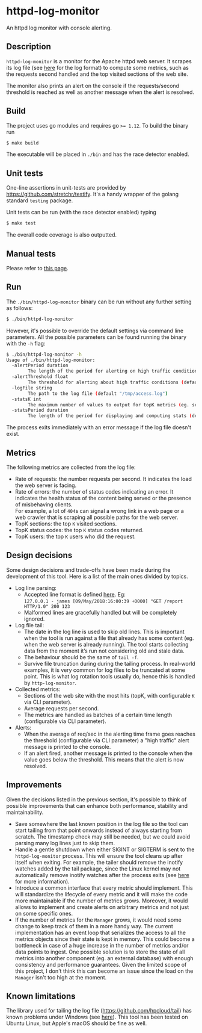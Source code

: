 # httpd-log-monitor
An httpd log monitor with console alerting.

## Description
`httpd-log-monitor` is a monitor for the Apache httpd web server. It scrapes its log file (see
[here](https://www.w3.org/Daemon/User/Config/Logging.html#common-logfile-format) for the log format)
to compute some metrics, such as the requests second handled and the top visited sections of the web
site.

The monitor also prints an alert on the console if the requests/second threshold is reached as
well as another message when the alert is resolved.

## Build
The project uses go modules and requires go `>= 1.12`. To build the binary run
```bash
$ make build
```

The executable will be placed in `./bin` and has the race detector enabled.

## Unit tests
One-line assertions in unit-tests are provided by https://github.com/stretchr/testify. It's a handy
wrapper of the golang standard `testing` package.

Unit tests can be run (with the race detector enabled) typing 
```bash
$ make test
```

The overall code coverage is also outputted.

## Manual tests
Please refer to [this page](./loadgen/).

## Run
The `./bin/httpd-log-monitor` binary can be run without any further setting as follows:
```bash
$ ./bin/httpd-log-monitor
```

However, it's possible to override the default settings via command line parameters.
All the possible parameters can be found running the binary with the `-h` flag:
```bash
$ ./bin/httpd-log-monitor -h
Usage of ./bin/httpd-log-monitor:
  -alertPeriod duration
    	The length of the period for alerting on high traffic conditions (req/sec) (default 2m0s)
  -alertThreshold float
    	The threshold for alerting about high traffic conditions (default 10)
  -logFile string
    	The path to the log file (default "/tmp/access.log")
  -statsK int
    	The maximum number of values to output for topK metrics (eg. sections) (default 5)
  -statsPeriod duration
    	The length of the period for displaying and computing stats (default 10s)
```

The process exits immediately with an error message if the log file doesn't exist.

## Metrics
The following metrics are collected from the log file:
* Rate of requests: the number requests per second. It indicates the load the web server is facing.
* Rate of errors: the number of status codes indicating an error. It indicates the health status of
the content being served or the presence of misbehaving clients.<br>
For example, a lot of `404`s can signal a wrong link in a web page or a web crawler that is scraping
all possible paths for the web server.
* TopK sections: the top `K` visited sections.
* TopK status codes: the top `K` status codes returned.
* TopK users: the top `K` users who did the request.

## Design decisions
Some design decisions and trade-offs have been made during the development of this tool.
Here is a list of the main ones divided by topics.

* Log line parsing:
    * Accepted line format is defined [here](https://www.w3.org/Daemon/User/Config/Logging.html#common-logfile-format).
    Eg:<br>
    `127.0.0.1 - james [09/May/2018:16:00:39 +0000] "GET /report HTTP/1.0" 200 123`
    * Malformed lines are gracefully handled but will be completely ignored.
* Log file tail:
    * The date in the log line is used to skip old lines. This is important when the tool is run against
    a file that already has some content (eg. when the web server is already running). The tool starts
    collecting data from the moment it’s run not considering old and stale data.
    * The behaviour should be the same of `tail -f`.
    * Survive file truncation during during the tailing process. In real-world examples, it is very
    common for log files to be truncated at some point. This is what log rotation tools usually do,
    hence this is handled by `http-log-monitor`.
* Collected metrics:
    * Sections of the web site with the most hits (topK, with configurable `K` via CLI parameter).
    * Average requests per second.
    * The metrics are handled as batches of a certain time length (configurable via CLI parameter).
* Alerts:
    * When the average of req/sec in the alerting time frame goes reaches the threshold (configurable
    via CLI parameter) a "high traffic" alert message is printed to che console.
    * If an alert fired, another message is printed to the console when the value goes below the
    threshold. This means that the alert is now resolved.


## Improvements
Given the decisions listed in the previous section, it's possible to think of possible improvements
that can enhance both performance, stability and maintainability.

* Save somewhere the last known position in the log file so the tool can start tailing from that point
onwards instead of always starting from scratch. The timestamp check may still be needed, but we could
avoid parsing many log lines just to skip them.
* Handle a gentle shutdown when either SIGINT or SIGTERM is sent to the `httpd-log-monitor` process.
This will ensure the tool cleans up after itself when exiting. For example, the tailer should remove
the inotify watches added by the tail package, since the Linux kernel may not automatically remove
inotify watches after the process exits (see [here](https://godoc.org/github.com/hpcloud/tail#Tail.Cleanup)
for more information).
* Introduce a common interface that every metric should implement. This will standardize the lifecycle
of every metric and it will make the code more maintainable if the number of metrics grows. Moreover,
it would allows to implement and create alerts on arbitrary metrics and not just on some specific ones.
* If the number of metrics for the `Manager` grows, it would need some change to keep track of them
in a more handy way. The current implementation has an event loop that serializes the access to all
the metrics objects since their state is kept in memory. This could become a bottleneck in case of
a huge increase in the number of metrics and/or data points to ingest. One possible solution is to
store the state of all metrics into another component (eg. an external database) with enough consistency
and performance guarantees. Given the limited scope of this project, I don't think this can become an
issue since the load on the `Manager` isn't too high at the moment.

## Known limitations
The library used for tailing the log file (https://github.com/hpcloud/tail) has known problems under
Windows (see [here](https://github.com/hpcloud/tail/labels/Windows)).
This tool has been tested on Ubuntu Linux, but Apple's macOS should be fine as well.
